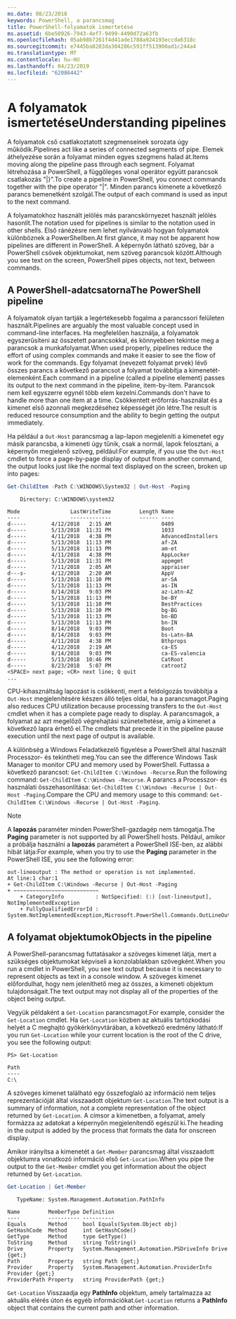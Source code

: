 ```yaml
---
ms.date: 08/23/2018
keywords: PowerShell, a parancsmag
title: PowerShell-folyamatok ismertetése
ms.assetid: 6be50926-7943-4ef7-9499-4490d72a63fb
ms.openlocfilehash: 05ab98b7261f4d41ade1788a924193eccda6318c
ms.sourcegitcommit: e7445ba8203da304286c591ff513900ad1c244a4
ms.translationtype: MT
ms.contentlocale: hu-HU
ms.lasthandoff: 04/23/2019
ms.locfileid: "62086442"
---
```

# <a name="understanding-pipelines"></a><span data-ttu-id="77164-103">A folyamatok ismertetése</span><span class="sxs-lookup"><span data-stu-id="77164-103">Understanding pipelines</span></span>

<span data-ttu-id="77164-104">A folyamatok cső csatlakoztatott szegmenseinek sorozata úgy működik.</span><span class="sxs-lookup"><span data-stu-id="77164-104">Pipelines act like a series of connected segments of pipe.</span></span> <span data-ttu-id="77164-105">Elemek áthelyezése során a folyamat minden egyes szegmens halad át.</span><span class="sxs-lookup"><span data-stu-id="77164-105">Items moving along the pipeline pass through each segment.</span></span> <span data-ttu-id="77164-106">Folyamat létrehozása a PowerShell, a függőleges vonal operátor együtt parancsok csatlakozás "|}".</span><span class="sxs-lookup"><span data-stu-id="77164-106">To create a pipeline in PowerShell, you connect commands together with the pipe operator "|".</span></span> <span data-ttu-id="77164-107">Minden parancs kimenete a következő parancs bemenetként szolgál.</span><span class="sxs-lookup"><span data-stu-id="77164-107">The output of each command is used as input to the next command.</span></span>

<span data-ttu-id="77164-108">A folyamatokhoz használt jelölés más parancskörnyezet használt jelölés hasonlít.</span><span class="sxs-lookup"><span data-stu-id="77164-108">The notation used for pipelines is similar to the notation used in other shells.</span></span> <span data-ttu-id="77164-109">Első ránézésre nem lehet nyilvánvaló hogyan folyamatok különböznek a PowerShellben.</span><span class="sxs-lookup"><span data-stu-id="77164-109">At first glance, it may not be apparent how pipelines are different in PowerShell.</span></span> <span data-ttu-id="77164-110">A képernyőn látható szöveg, bár a PowerShell csövek objektumokat, nem szöveg parancsok között.</span><span class="sxs-lookup"><span data-stu-id="77164-110">Although you see text on the screen, PowerShell pipes objects, not text, between commands.</span></span>

## <a name="the-powershell-pipeline"></a><span data-ttu-id="77164-111">A PowerShell-adatcsatorna</span><span class="sxs-lookup"><span data-stu-id="77164-111">The PowerShell pipeline</span></span>

<span data-ttu-id="77164-112">A folyamatok olyan tartják a legértékesebb fogalma a parancssori felületen használt.</span><span class="sxs-lookup"><span data-stu-id="77164-112">Pipelines are arguably the most valuable concept used in command-line interfaces.</span></span> <span data-ttu-id="77164-113">Ha megfelelően használja, a folyamatok egyszerűsíteni az összetett parancsokkal, és könnyebben tekintse meg a parancsok a munkafolyamat.</span><span class="sxs-lookup"><span data-stu-id="77164-113">When used properly, pipelines reduce the effort of using complex commands and make it easier to see the flow of work for the commands.</span></span> <span data-ttu-id="77164-114">Egy folyamat (nevezett folyamat prvek) lévő összes parancs a következő parancsot a folyamat továbbítja a kimenetét-elemenként.</span><span class="sxs-lookup"><span data-stu-id="77164-114">Each command in a pipeline (called a pipeline element) passes its output to the next command in the pipeline, item-by-item.</span></span> <span data-ttu-id="77164-115">Parancsok nem kell egyszerre egynél több elem kezelni.</span><span class="sxs-lookup"><span data-stu-id="77164-115">Commands don't have to handle more than one item at a time.</span></span> <span data-ttu-id="77164-116">Csökkentett erőforrás-használat és a kimenet első azonnali megkezdéséhez képességét jön létre.</span><span class="sxs-lookup"><span data-stu-id="77164-116">The result is reduced resource consumption and the ability to begin getting the output immediately.</span></span>

<span data-ttu-id="77164-117">Ha például a `Out-Host` parancsmag a lap-lapon megjeleníti a kimenetet egy másik parancsba, a kimeneti úgy tűnik, csak a normál, lapok felosztani, a képernyőn megjelenő szöveg, például:</span><span class="sxs-lookup"><span data-stu-id="77164-117">For example, if you use the `Out-Host` cmdlet to force a page-by-page display of output from another command, the output looks just like the normal text displayed on the screen, broken up into pages:</span></span>

```powershell
Get-ChildItem -Path C:\WINDOWS\System32 | Out-Host -Paging
```

```Output
    Directory: C:\WINDOWS\system32

Mode                LastWriteTime         Length Name
----                -------------         ------ ----
d-----        4/12/2018   2:15 AM                0409
d-----        5/13/2018  11:31 PM                1033
d-----        4/11/2018   4:38 PM                AdvancedInstallers
d-----        5/13/2018  11:13 PM                af-ZA
d-----        5/13/2018  11:13 PM                am-et
d-----        4/11/2018   4:38 PM                AppLocker
d-----        5/13/2018  11:31 PM                appmgmt
d-----        7/11/2018   2:05 AM                appraiser
d---s-        4/12/2018   2:20 AM                AppV
d-----        5/13/2018  11:10 PM                ar-SA
d-----        5/13/2018  11:13 PM                as-IN
d-----        8/14/2018   9:03 PM                az-Latn-AZ
d-----        5/13/2018  11:13 PM                be-BY
d-----        5/13/2018  11:10 PM                BestPractices
d-----        5/13/2018  11:10 PM                bg-BG
d-----        5/13/2018  11:13 PM                bn-BD
d-----        5/13/2018  11:13 PM                bn-IN
d-----        8/14/2018   9:03 PM                Boot
d-----        8/14/2018   9:03 PM                bs-Latn-BA
d-----        4/11/2018   4:38 PM                Bthprops
d-----        4/12/2018   2:19 AM                ca-ES
d-----        8/14/2018   9:03 PM                ca-ES-valencia
d-----        5/13/2018  10:46 PM                CatRoot
d-----        8/23/2018   5:07 PM                catroot2
<SPACE> next page; <CR> next line; Q quit
...
```

<span data-ttu-id="77164-118">CPU-kihasználtság lapozást is csökkenti, mert a feldolgozás továbbítja a `Out-Host` megjelenítésére készen álló teljes oldal, ha a parancsmagot.</span><span class="sxs-lookup"><span data-stu-id="77164-118">Paging also reduces CPU utilization because processing transfers to the `Out-Host` cmdlet when it has a complete page ready to display.</span></span> <span data-ttu-id="77164-119">A parancsmagok, a folyamat az azt megelőző végrehajtási szüneteltetése, amíg a kimenet a következő lapra érhető el.</span><span class="sxs-lookup"><span data-stu-id="77164-119">The cmdlets that precede it in the pipeline pause execution until the next page of output is available.</span></span>

<span data-ttu-id="77164-120">A különbség a Windows Feladatkezelő figyelése a PowerShell által használt Processzor- és tekintheti meg.</span><span class="sxs-lookup"><span data-stu-id="77164-120">You can see the difference Windows Task Manager to monitor CPU and memory used by PowerShell.</span></span> <span data-ttu-id="77164-121">Futtassa a következő parancsot: `Get-ChildItem C:\Windows -Recurse`.</span><span class="sxs-lookup"><span data-stu-id="77164-121">Run the following command: `Get-ChildItem C:\Windows -Recurse`.</span></span> <span data-ttu-id="77164-122">A parancs a Processzor- és használati összehasonlítása: `Get-ChildItem C:\Windows -Recurse | Out-Host -Paging`.</span><span class="sxs-lookup"><span data-stu-id="77164-122">Compare the CPU and memory usage to this command: `Get-ChildItem C:\Windows -Recurse | Out-Host -Paging`.</span></span>

> [!NOTE]
> <span data-ttu-id="77164-123">A **lapozás** paraméter minden PowerShell-gazdagép nem támogatja.</span><span class="sxs-lookup"><span data-stu-id="77164-123">The **Paging** parameter is not supported by all PowerShell hosts.</span></span> <span data-ttu-id="77164-124">Például, amikor a próbálja használni a **lapozás** paramétert a PowerShell ISE-ben, az alábbi hibát látja:</span><span class="sxs-lookup"><span data-stu-id="77164-124">For example, when you try to use the **Paging** parameter in the PowerShell ISE, you see the following error:</span></span>
>
> ```Output
> out-lineoutput : The method or operation is not implemented.
> At line:1 char:1
> + Get-ChildItem C:\Windows -Recurse | Out-Host -Paging
> + ~~~~~~~~~~~~~~~~~~~~~~~~~~~
>     + CategoryInfo          : NotSpecified: (:) [out-lineoutput], NotImplementedException
>     + FullyQualifiedErrorId : System.NotImplementedException,Microsoft.PowerShell.Commands.OutLineOutputCommand
> ```

## <a name="objects-in-the-pipeline"></a><span data-ttu-id="77164-125">A folyamat objektumok</span><span class="sxs-lookup"><span data-stu-id="77164-125">Objects in the pipeline</span></span>

<span data-ttu-id="77164-126">A PowerShell-parancsmag futtatásakor a szöveges kimenet látja, mert a szükséges objektumokat képviseli a konzolablakban szövegként.</span><span class="sxs-lookup"><span data-stu-id="77164-126">When you run a cmdlet in PowerShell, you see text output because it is necessary to represent objects as text in a console window.</span></span> <span data-ttu-id="77164-127">A szöveges kimenet előfordulhat, hogy nem jeleníthető meg az összes, a kimeneti objektum tulajdonságait.</span><span class="sxs-lookup"><span data-stu-id="77164-127">The text output may not display all of the properties of the object being output.</span></span>

<span data-ttu-id="77164-128">Vegyük példaként a `Get-Location` parancsmagot.</span><span class="sxs-lookup"><span data-stu-id="77164-128">For example, consider the `Get-Location` cmdlet.</span></span> <span data-ttu-id="77164-129">Ha `Get-Location` közben az aktuális tartózkodási helyét a C meghajtó gyökérkönyvtárában, a következő eredmény látható:</span><span class="sxs-lookup"><span data-stu-id="77164-129">If you run `Get-Location` while your current location is the root of the C drive, you see the following output:</span></span>

```
PS> Get-Location

Path
----
C:\
```

<span data-ttu-id="77164-130">A szöveges kimenet található egy összefoglaló az információ nem teljes reprezentációját által visszaadott objektum `Get-Location`.</span><span class="sxs-lookup"><span data-stu-id="77164-130">The text output is a summary of information, not a complete representation of the object returned by `Get-Location`.</span></span> <span data-ttu-id="77164-131">A címsor a kimenetben, a folyamat, amely formázza az adatokat a képernyőn megjelenítendő egészül ki.</span><span class="sxs-lookup"><span data-stu-id="77164-131">The heading in the output is added by the process that formats the data for onscreen display.</span></span>

<span data-ttu-id="77164-132">Amikor irányítsa a kimenetét a `Get-Member` parancsmag által visszaadott objektumra vonatkozó információ első `Get-Location`.</span><span class="sxs-lookup"><span data-stu-id="77164-132">When you pipe the output to the `Get-Member` cmdlet you get information about the object returned by `Get-Location`.</span></span>

```powershell
Get-Location | Get-Member
```

```Output
   TypeName: System.Management.Automation.PathInfo

Name         MemberType Definition
----         ---------- ----------
Equals       Method     bool Equals(System.Object obj)
GetHashCode  Method     int GetHashCode()
GetType      Method     type GetType()
ToString     Method     string ToString()
Drive        Property   System.Management.Automation.PSDriveInfo Drive {get;}
Path         Property   string Path {get;}
Provider     Property   System.Management.Automation.ProviderInfo Provider {get;}
ProviderPath Property   string ProviderPath {get;}
```

<span data-ttu-id="77164-133">`Get-Location` Visszaadja egy **PathInfo** objektum, amely tartalmazza az aktuális elérés úton és egyéb információkat.</span><span class="sxs-lookup"><span data-stu-id="77164-133">`Get-Location` returns a **PathInfo** object that contains the current path and other information.</span></span>

